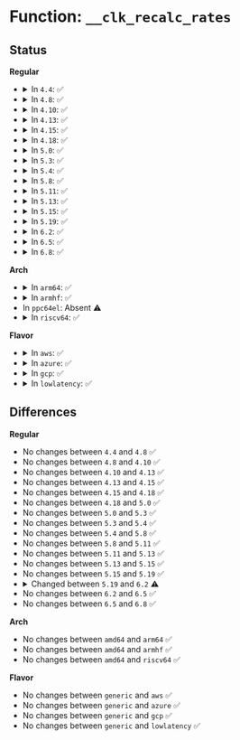 # Function: <code>__clk_recalc_rates</code>

## Status
<b>Regular</b>
<ul>
<li>
<details>
<summary>In <code>4.4</code>: ✅</summary>

```c
void __clk_recalc_rates(struct clk_core *core, long unsigned int msg);
```

**Collision:** Unique Static

**Inline:** No

**Transformation:** False

**Instances:**

```
In drivers/clk/clk.c (ffffffff816e4c00)
Location: drivers/clk/clk.c:1007
Inline: False
Direct callers:
  - drivers/clk/clk.c:__clk_recalc_rates
  - drivers/clk/clk.c:clk_core_reparent
  - drivers/clk/clk.c:clk_core_get_rate
  - drivers/clk/clk.c:clk_core_set_parent
  - drivers/clk/clk.c:clk_core_set_parent
```
**Symbols:**

```
ffffffff816e4c00-ffffffff816e4cb0: __clk_recalc_rates (STB_LOCAL)
```
</details>
</li>
<li>
<details>
<summary>In <code>4.8</code>: ✅</summary>

```c
void __clk_recalc_rates(struct clk_core *core, long unsigned int msg);
```

**Collision:** Unique Static

**Inline:** No

**Transformation:** False

**Instances:**

```
In drivers/clk/clk.c (ffffffff817493c0)
Location: drivers/clk/clk.c:1056
Inline: False
Direct callers:
  - drivers/clk/clk.c:clk_register
  - drivers/clk/clk.c:clk_core_set_parent
  - drivers/clk/clk.c:clk_core_set_parent
  - drivers/clk/clk.c:clk_hw_reparent
  - drivers/clk/clk.c:clk_core_get_rate
  - drivers/clk/clk.c:__clk_recalc_rates
```
**Symbols:**

```
ffffffff817493c0-ffffffff8174946e: __clk_recalc_rates (STB_LOCAL)
```
</details>
</li>
<li>
<details>
<summary>In <code>4.10</code>: ✅</summary>

```c
void __clk_recalc_rates(struct clk_core *core, long unsigned int msg);
```

**Collision:** Unique Static

**Inline:** No

**Transformation:** False

**Instances:**

```
In drivers/clk/clk.c (ffffffff81531c40)
Location: drivers/clk/clk.c:1056
Inline: False
Direct callers:
  - drivers/clk/clk.c:clk_register
  - drivers/clk/clk.c:clk_core_set_parent
  - drivers/clk/clk.c:clk_core_set_parent
  - drivers/clk/clk.c:clk_hw_reparent
  - drivers/clk/clk.c:clk_core_get_rate
  - drivers/clk/clk.c:__clk_recalc_rates
```
**Symbols:**

```
ffffffff81531c40-ffffffff81531cee: __clk_recalc_rates (STB_LOCAL)
```
</details>
</li>
<li>
<details>
<summary>In <code>4.13</code>: ✅</summary>

```c
void __clk_recalc_rates(struct clk_core *core, long unsigned int msg);
```

**Collision:** Unique Static

**Inline:** No

**Transformation:** False

**Instances:**

```
In drivers/clk/clk.c (ffffffff81544d80)
Location: drivers/clk/clk.c:1058
Inline: False
Direct callers:
  - drivers/clk/clk.c:clk_register
  - drivers/clk/clk.c:clk_hw_reparent
  - drivers/clk/clk.c:clk_core_get_rate
  - drivers/clk/clk.c:__clk_recalc_rates
```
**Symbols:**

```
ffffffff81544d80-ffffffff81544e27: __clk_recalc_rates (STB_LOCAL)
```
</details>
</li>
<li>
<details>
<summary>In <code>4.15</code>: ✅</summary>

```c
void __clk_recalc_rates(struct clk_core *core, long unsigned int msg);
```

**Collision:** Unique Static

**Inline:** No

**Transformation:** False

**Instances:**

```
In drivers/clk/clk.c (ffffffff815a8fd0)
Location: drivers/clk/clk.c:1135
Inline: False
Direct callers:
  - drivers/clk/clk.c:clk_register
  - drivers/clk/clk.c:clk_hw_reparent
  - drivers/clk/clk.c:clk_core_get_rate
  - drivers/clk/clk.c:__clk_recalc_rates
```
**Symbols:**

```
ffffffff815a8fd0-ffffffff815a9069: __clk_recalc_rates (STB_LOCAL)
```
</details>
</li>
<li>
<details>
<summary>In <code>4.18</code>: ✅</summary>

```c
void __clk_recalc_rates(struct clk_core *core, long unsigned int msg);
```

**Collision:** Unique Static

**Inline:** No

**Transformation:** False

**Instances:**

```
In drivers/clk/clk.c (ffffffff815e0980)
Location: drivers/clk/clk.c:1344
Inline: False
Direct callers:
  - drivers/clk/clk.c:clk_register
  - drivers/clk/clk.c:clk_hw_reparent
  - drivers/clk/clk.c:clk_core_get_rate
  - drivers/clk/clk.c:__clk_recalc_rates
```
**Symbols:**

```
ffffffff815e0980-ffffffff815e0a19: __clk_recalc_rates (STB_LOCAL)
```
</details>
</li>
<li>
<details>
<summary>In <code>5.0</code>: ✅</summary>

```c
void __clk_recalc_rates(struct clk_core *core, long unsigned int msg);
```

**Collision:** Unique Static

**Inline:** No

**Transformation:** False

**Instances:**

```
In drivers/clk/clk.c (ffffffff815fad20)
Location: drivers/clk/clk.c:1450
Inline: False
Direct callers:
  - drivers/clk/clk.c:clk_register
  - drivers/clk/clk.c:clk_hw_reparent
  - drivers/clk/clk.c:clk_core_get_rate
  - drivers/clk/clk.c:__clk_recalc_rates
```
**Symbols:**

```
ffffffff815fad20-ffffffff815fadb9: __clk_recalc_rates (STB_LOCAL)
```
</details>
</li>
<li>
<details>
<summary>In <code>5.3</code>: ✅</summary>

```c
void __clk_recalc_rates(struct clk_core *core, long unsigned int msg);
```

**Collision:** Unique Static

**Inline:** No

**Transformation:** False

**Instances:**

```
In drivers/clk/clk.c (ffffffff8162d360)
Location: drivers/clk/clk.c:1568
Inline: False
Direct callers:
  - drivers/clk/clk.c:__clk_core_init
  - drivers/clk/clk.c:clk_hw_reparent
  - drivers/clk/clk.c:clk_core_get_rate
  - drivers/clk/clk.c:__clk_recalc_rates
```
**Symbols:**

```
ffffffff8162d360-ffffffff8162d3ea: __clk_recalc_rates (STB_LOCAL)
```
</details>
</li>
<li>
<details>
<summary>In <code>5.4</code>: ✅</summary>

```c
void __clk_recalc_rates(struct clk_core *core, long unsigned int msg);
```

**Collision:** Unique Static

**Inline:** No

**Transformation:** False

**Instances:**

```
In drivers/clk/clk.c (ffffffff8164ea20)
Location: drivers/clk/clk.c:1576
Inline: False
Direct callers:
  - drivers/clk/clk.c:__clk_core_init
  - drivers/clk/clk.c:clk_hw_reparent
  - drivers/clk/clk.c:clk_core_get_rate
  - drivers/clk/clk.c:__clk_recalc_rates
```
**Symbols:**

```
ffffffff8164ea20-ffffffff8164eaaa: __clk_recalc_rates (STB_LOCAL)
```
</details>
</li>
<li>
<details>
<summary>In <code>5.8</code>: ✅</summary>

```c
void __clk_recalc_rates(struct clk_core *core, long unsigned int msg);
```

**Collision:** Unique Static

**Inline:** No

**Transformation:** False

**Instances:**

```
In drivers/clk/clk.c (ffffffff816fdfd0)
Location: drivers/clk/clk.c:1580
Inline: False
Direct callers:
  - drivers/clk/clk.c:clk_core_reparent_orphans_nolock
  - drivers/clk/clk.c:clk_summary_show_one
  - drivers/clk/clk.c:clk_hw_reparent
  - drivers/clk/clk.c:__clk_recalc_rates
```
**Symbols:**

```
ffffffff816fdfd0-ffffffff816fe05a: __clk_recalc_rates (STB_LOCAL)
```
</details>
</li>
<li>
<details>
<summary>In <code>5.11</code>: ✅</summary>

```c
void __clk_recalc_rates(struct clk_core *core, long unsigned int msg);
```

**Collision:** Unique Static

**Inline:** No

**Transformation:** False

**Instances:**

```
In drivers/clk/clk.c (ffffffff8171b1b0)
Location: drivers/clk/clk.c:1589
Inline: False
Direct callers:
  - drivers/clk/clk.c:clk_core_reparent_orphans_nolock
  - drivers/clk/clk.c:clk_summary_show_one
  - drivers/clk/clk.c:clk_hw_reparent
  - drivers/clk/clk.c:__clk_recalc_rates
```
**Symbols:**

```
ffffffff8171b1b0-ffffffff8171b23a: __clk_recalc_rates (STB_LOCAL)
```
</details>
</li>
<li>
<details>
<summary>In <code>5.13</code>: ✅</summary>

```c
void __clk_recalc_rates(struct clk_core *core, long unsigned int msg);
```

**Collision:** Unique Static

**Inline:** No

**Transformation:** False

**Instances:**

```
In drivers/clk/clk.c (ffffffff816fc290)
Location: drivers/clk/clk.c:1610
Inline: False
Direct callers:
  - drivers/clk/clk.c:__clk_core_init
  - drivers/clk/clk.c:clk_summary_show_subtree
  - drivers/clk/clk.c:clk_hw_reparent
  - drivers/clk/clk.c:__clk_recalc_rates
```
**Symbols:**

```
ffffffff816fc290-ffffffff816fc31a: __clk_recalc_rates (STB_LOCAL)
```
</details>
</li>
<li>
<details>
<summary>In <code>5.15</code>: ✅</summary>

```c
void __clk_recalc_rates(struct clk_core *core, long unsigned int msg);
```

**Collision:** Unique Static

**Inline:** No

**Transformation:** False

**Instances:**

```
In drivers/clk/clk.c (ffffffff81778060)
Location: drivers/clk/clk.c:1610
Inline: False
Direct callers:
  - drivers/clk/clk.c:__clk_core_init
  - drivers/clk/clk.c:clk_summary_show_subtree
  - drivers/clk/clk.c:clk_hw_reparent
  - drivers/clk/clk.c:__clk_recalc_rates
```
**Symbols:**

```
ffffffff81778060-ffffffff817780ea: __clk_recalc_rates (STB_LOCAL)
```
</details>
</li>
<li>
<details>
<summary>In <code>5.19</code>: ✅</summary>

```c
void __clk_recalc_rates(struct clk_core *core, long unsigned int msg);
```

**Collision:** Unique Static

**Inline:** No

**Transformation:** False

**Instances:**

```
In drivers/clk/clk.c (ffffffff818ae370)
Location: drivers/clk/clk.c:1624
Inline: False
Direct callers:
  - drivers/clk/clk.c:__clk_core_init
  - drivers/clk/clk.c:clk_rate_get
  - drivers/clk/clk.c:clk_summary_show_subtree
  - drivers/clk/clk.c:clk_hw_reparent
  - drivers/clk/clk.c:__clk_recalc_rates
```
**Symbols:**

```
ffffffff818ae370-ffffffff818ae408: __clk_recalc_rates (STB_LOCAL)
```
</details>
</li>
<li>
<details>
<summary>In <code>6.2</code>: ✅</summary>

```c
void __clk_recalc_rates(struct clk_core *core, bool update_req, long unsigned int msg);
```

**Collision:** Unique Static

**Inline:** No

**Transformation:** False

**Instances:**

```
In drivers/clk/clk.c (ffffffff819f9ac0)
Location: drivers/clk/clk.c:1800
Inline: False
Direct callers:
  - drivers/clk/clk.c:__clk_core_init
  - drivers/clk/clk.c:clk_rate_get
  - drivers/clk/clk.c:clk_summary_show_subtree
  - drivers/clk/clk.c:clk_hw_reparent
  - drivers/clk/clk.c:__clk_recalc_rates
```
**Symbols:**

```
ffffffff819f9ac0-ffffffff819f9b7a: __clk_recalc_rates (STB_LOCAL)
```
</details>
</li>
<li>
<details>
<summary>In <code>6.5</code>: ✅</summary>

```c
void __clk_recalc_rates(struct clk_core *core, bool update_req, long unsigned int msg);
```

**Collision:** Unique Static

**Inline:** No

**Transformation:** False

**Instances:**

```
In drivers/clk/clk.c (ffffffff81a42170)
Location: drivers/clk/clk.c:1845
Inline: False
Direct callers:
  - drivers/clk/clk.c:__clk_core_init
  - drivers/clk/clk.c:clk_rate_get
  - drivers/clk/clk.c:clk_summary_show_subtree
  - drivers/clk/clk.c:clk_hw_reparent
  - drivers/clk/clk.c:__clk_recalc_rates
```
**Symbols:**

```
ffffffff81a42170-ffffffff81a4222a: __clk_recalc_rates (STB_LOCAL)
```
</details>
</li>
<li>
<details>
<summary>In <code>6.8</code>: ✅</summary>

```c
void __clk_recalc_rates(struct clk_core *core, bool update_req, long unsigned int msg);
```

**Collision:** Unique Static

**Inline:** No

**Transformation:** False

**Instances:**

```
In drivers/clk/clk.c (ffffffff81a8db80)
Location: drivers/clk/clk.c:1845
Inline: False
Direct callers:
  - drivers/clk/clk.c:__clk_core_init
  - drivers/clk/clk.c:clk_rate_get
  - drivers/clk/clk.c:clk_summary_show_one
  - drivers/clk/clk.c:clk_hw_reparent
  - drivers/clk/clk.c:__clk_recalc_rates
```
**Symbols:**

```
ffffffff81a8db80-ffffffff81a8dc3a: __clk_recalc_rates (STB_LOCAL)
```
</details>
</li>
</ul>
<b>Arch</b>
<ul>
<li>
<details>
<summary>In <code>arm64</code>: ✅</summary>

```c
void __clk_recalc_rates(struct clk_core *core, long unsigned int msg);
```

**Collision:** Unique Static

**Inline:** No

**Transformation:** False

**Instances:**

```
In drivers/clk/clk.c (ffff8000107bdf50)
Location: drivers/clk/clk.c:1576
Inline: False
Direct callers:
  - drivers/clk/clk.c:clk_core_reparent_orphans_nolock
  - drivers/clk/clk.c:clk_hw_reparent
  - drivers/clk/clk.c:clk_core_get_rate
  - drivers/clk/clk.c:__clk_recalc_rates
```
**Symbols:**

```
ffff8000107bdf50-ffff8000107bdff4: __clk_recalc_rates (STB_LOCAL)
```
</details>
</li>
<li>
<details>
<summary>In <code>armhf</code>: ✅</summary>

```c
void __clk_recalc_rates(struct clk_core *core, long unsigned int msg);
```

**Collision:** Unique Static

**Inline:** No

**Transformation:** False

**Instances:**

```
In drivers/clk/clk.c (c08e9948)
Location: drivers/clk/clk.c:1576
Inline: False
Direct callers:
  - drivers/clk/clk.c:clk_core_reparent_orphans_nolock
  - drivers/clk/clk.c:clk_hw_reparent
  - drivers/clk/clk.c:clk_core_get_rate
  - drivers/clk/clk.c:__clk_recalc_rates
```
**Symbols:**

```
c08e9948-c08e99dc: __clk_recalc_rates (STB_LOCAL)
```
</details>
</li>
<li>
In <code>ppc64el</code>: Absent ⚠️
</li>
<li>
<details>
<summary>In <code>riscv64</code>: ✅</summary>

```c
void __clk_recalc_rates(struct clk_core *core, long unsigned int msg);
```

**Collision:** Unique Static

**Inline:** No

**Transformation:** False

**Instances:**

```
In drivers/clk/clk.c (ffffffe00050d470)
Location: drivers/clk/clk.c:1576
Inline: False
Direct callers:
  - drivers/clk/clk.c:clk_core_reparent_orphans_nolock
  - drivers/clk/clk.c:clk_hw_reparent
  - drivers/clk/clk.c:clk_core_get_rate
  - drivers/clk/clk.c:__clk_recalc_rates
```
**Symbols:**

```
ffffffe00050d470-ffffffe00050d4ec: __clk_recalc_rates (STB_LOCAL)
```
</details>
</li>
</ul>
<b>Flavor</b>
<ul>
<li>
<details>
<summary>In <code>aws</code>: ✅</summary>

```c
void __clk_recalc_rates(struct clk_core *core, long unsigned int msg);
```

**Collision:** Unique Static

**Inline:** No

**Transformation:** False

**Instances:**

```
In drivers/clk/clk.c (ffffffff81614a80)
Location: drivers/clk/clk.c:1576
Inline: False
Direct callers:
  - drivers/clk/clk.c:__clk_core_init
  - drivers/clk/clk.c:clk_hw_reparent
  - drivers/clk/clk.c:clk_core_get_rate
  - drivers/clk/clk.c:__clk_recalc_rates
```
**Symbols:**

```
ffffffff81614a80-ffffffff81614b0a: __clk_recalc_rates (STB_LOCAL)
```
</details>
</li>
<li>
<details>
<summary>In <code>azure</code>: ✅</summary>

```c
void __clk_recalc_rates(struct clk_core *core, long unsigned int msg);
```

**Collision:** Unique Static

**Inline:** No

**Transformation:** False

**Instances:**

```
In drivers/clk/clk.c (ffffffff81608fb0)
Location: drivers/clk/clk.c:1576
Inline: False
Direct callers:
  - drivers/clk/clk.c:__clk_core_init
  - drivers/clk/clk.c:clk_hw_reparent
  - drivers/clk/clk.c:clk_core_get_rate
  - drivers/clk/clk.c:__clk_recalc_rates
```
**Symbols:**

```
ffffffff81608fb0-ffffffff8160903a: __clk_recalc_rates (STB_LOCAL)
```
</details>
</li>
<li>
<details>
<summary>In <code>gcp</code>: ✅</summary>

```c
void __clk_recalc_rates(struct clk_core *core, long unsigned int msg);
```

**Collision:** Unique Static

**Inline:** No

**Transformation:** False

**Instances:**

```
In drivers/clk/clk.c (ffffffff81642860)
Location: drivers/clk/clk.c:1576
Inline: False
Direct callers:
  - drivers/clk/clk.c:__clk_core_init
  - drivers/clk/clk.c:clk_hw_reparent
  - drivers/clk/clk.c:clk_core_get_rate
  - drivers/clk/clk.c:__clk_recalc_rates
```
**Symbols:**

```
ffffffff81642860-ffffffff816428ea: __clk_recalc_rates (STB_LOCAL)
```
</details>
</li>
<li>
<details>
<summary>In <code>lowlatency</code>: ✅</summary>

```c
void __clk_recalc_rates(struct clk_core *core, long unsigned int msg);
```

**Collision:** Unique Static

**Inline:** No

**Transformation:** False

**Instances:**

```
In drivers/clk/clk.c (ffffffff8165cc70)
Location: drivers/clk/clk.c:1576
Inline: False
Direct callers:
  - drivers/clk/clk.c:__clk_core_init
  - drivers/clk/clk.c:clk_hw_reparent
  - drivers/clk/clk.c:clk_core_get_rate
  - drivers/clk/clk.c:__clk_recalc_rates
```
**Symbols:**

```
ffffffff8165cc70-ffffffff8165ccfa: __clk_recalc_rates (STB_LOCAL)
```
</details>
</li>
</ul>

## Differences
<b>Regular</b>
<ul>
<li>
No changes between <code>4.4</code> and <code>4.8</code> ✅
</li>
<li>
No changes between <code>4.8</code> and <code>4.10</code> ✅
</li>
<li>
No changes between <code>4.10</code> and <code>4.13</code> ✅
</li>
<li>
No changes between <code>4.13</code> and <code>4.15</code> ✅
</li>
<li>
No changes between <code>4.15</code> and <code>4.18</code> ✅
</li>
<li>
No changes between <code>4.18</code> and <code>5.0</code> ✅
</li>
<li>
No changes between <code>5.0</code> and <code>5.3</code> ✅
</li>
<li>
No changes between <code>5.3</code> and <code>5.4</code> ✅
</li>
<li>
No changes between <code>5.4</code> and <code>5.8</code> ✅
</li>
<li>
No changes between <code>5.8</code> and <code>5.11</code> ✅
</li>
<li>
No changes between <code>5.11</code> and <code>5.13</code> ✅
</li>
<li>
No changes between <code>5.13</code> and <code>5.15</code> ✅
</li>
<li>
No changes between <code>5.15</code> and <code>5.19</code> ✅
</li>
<li>
<details>
<summary>Changed between <code>5.19</code> and <code>6.2</code> ⚠️</summary>
<ul>
<li>
<b>Param added. </b>
<code>bool update_req</code>
</li>
<li>
<b>Param reordered. </b>
<code>core, msg</code> ➡️ <code>core, update_req, msg</code>
</li>
</ul>
</details>
</li>
<li>
No changes between <code>6.2</code> and <code>6.5</code> ✅
</li>
<li>
No changes between <code>6.5</code> and <code>6.8</code> ✅
</li>
</ul>
<b>Arch</b>
<ul>
<li>
No changes between <code>amd64</code> and <code>arm64</code> ✅
</li>
<li>
No changes between <code>amd64</code> and <code>armhf</code> ✅
</li>
<li>
No changes between <code>amd64</code> and <code>riscv64</code> ✅
</li>
</ul>
<b>Flavor</b>
<ul>
<li>
No changes between <code>generic</code> and <code>aws</code> ✅
</li>
<li>
No changes between <code>generic</code> and <code>azure</code> ✅
</li>
<li>
No changes between <code>generic</code> and <code>gcp</code> ✅
</li>
<li>
No changes between <code>generic</code> and <code>lowlatency</code> ✅
</li>
</ul>
